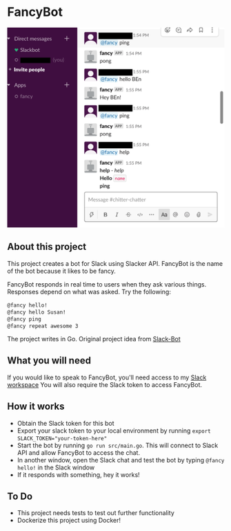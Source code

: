 # FancyBot

![What fancy Bot looks like](./fancybot.png)

## About this project
This project creates a bot for Slack using Slacker API. FancyBot is the name of the bot because it likes to be fancy. 

FancyBot responds in real time to users when they ask various things. Responses depend on what was asked. Try the following:

```
@fancy hello!
@fancy hello Susan!
@fancy ping
@fancy repeat awesome 3 
```

The project writes in Go. Original project idea from [Slack-Bot](https://github.com/shomali11/slacker)

## What you will need
If you would like to speak to FancyBot, you'll need access to my [Slack workspace](https://app.slack.com/client/T016S4JHR1C/C016Z89ESM9/thread/C016Z89ESM9-1599020105.007200) You will also require the Slack token to access FancyBot.


## How it works
- Obtain the Slack token for this bot
- Export your slack token to your local environment by running 
  `export SLACK_TOKEN="your-token-here"`
- Start the bot by running `go run src/main.go`. This will connect to Slack API and allow FancyBot to access the chat.
- In another window, open the Slack chat and test the bot by typing `@fancy hello!` in the Slack window 
- If it responds with something, hey it works!

## To Do
- This project needs tests to test out further functionality
- Dockerize this project using Docker! 
